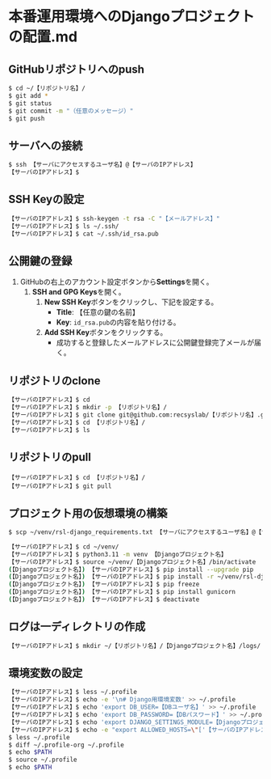 # 本番運用環境へのDjangoプロジェクトの配置.md

## GitHubリポジトリへのpush
```bash
$ cd ~/【リポジトリ名】/
$ git add *
$ git status
$ git commit -m "（任意のメッセージ）"
$ git push
```

## サーバへの接続
```bash
$ ssh 【サーバにアクセスするユーザ名】@【サーバのIPアドレス】
【サーバのIPアドレス】$
```

## SSH Keyの設定
```bash
【サーバのIPアドレス】$ ssh-keygen -t rsa -C "【メールアドレス】"
【サーバのIPアドレス】$ ls ~/.ssh/
【サーバのIPアドレス】$ cat ~/.ssh/id_rsa.pub
```

## 公開鍵の登録
1. GitHubの右上のアカウント設定ボタンから**Settings**を開く。
   1. **SSH and GPG Keys**を開く。
      1. **New SSH Key**ボタンをクリックし、下記を設定する。
         - **Title**: 【任意の鍵の名前】
         - **Key**: `id_rsa.pub`の内容を貼り付ける。
      2. **Add SSH Key**ボタンをクリックする。
         - 成功すると登録したメールアドレスに公開鍵登録完了メールが届く。

## リポジトリのclone
```bash
【サーバのIPアドレス】$ cd
【サーバのIPアドレス】$ mkdir -p 【リポジトリ名】/
【サーバのIPアドレス】$ git clone git@github.com:recsyslab/【リポジトリ名】.git
【サーバのIPアドレス】$ cd 【リポジトリ名】/
【サーバのIPアドレス】$ ls
```

## リポジトリのpull
```bahs
【サーバのIPアドレス】$ cd 【リポジトリ名】/
【サーバのIPアドレス】$ git pull
```

## プロジェクト用の仮想環境の構築
```bash
$ scp ~/venv/rsl-django_requirements.txt 【サーバにアクセスするユーザ名】@【サーバのIPアドレス】:/home/rsl/venv/
```

```bash
【サーバのIPアドレス】$ cd ~/venv/
【サーバのIPアドレス】$ python3.11 -m venv 【Djangoプロジェクト名】
【サーバのIPアドレス】$ source ~/venv/【Djangoプロジェクト名】/bin/activate
(【Djangoプロジェクト名】) 【サーバのIPアドレス】$ pip install --upgrade pip
(【Djangoプロジェクト名】) 【サーバのIPアドレス】$ pip install -r ~/venv/rsl-django_requirements.txt
(【Djangoプロジェクト名】) 【サーバのIPアドレス】$ pip freeze
(【Djangoプロジェクト名】) 【サーバのIPアドレス】$ pip install gunicorn
(【Djangoプロジェクト名】) 【サーバのIPアドレス】$ deactivate
```

## ログは一ディレクトリの作成
```bash
【サーバのIPアドレス】$ mkdir ~/【リポジトリ名】/【Djangoプロジェクト名】/logs/
```

## 環境変数の設定
```bash
【サーバのIPアドレス】$ less ~/.profile
【サーバのIPアドレス】$ echo -e '\n# Django用環境変数' >> ~/.profile
【サーバのIPアドレス】$ echo 'export DB_USER=【DBユーザ名】' >> ~/.profile
【サーバのIPアドレス】$ echo 'export DB_PASSWORD=【DBパスワード】' >> ~/.profile
【サーバのIPアドレス】$ echo 'export DJANGO_SETTINGS_MODULE=【Djangoプロジェクト名】.settings' >> ~/.profile
【サーバのIPアドレス】$ echo -e "export ALLOWED_HOSTS=\"['【サーバのIPアドレス】', '【サーバのIPアドレス】', 'localhost', '127.0.0.1']\"" >> ~/.profile
$ less ~/.profile
$ diff ~/.profile-org ~/.profile
$ echo $PATH
$ source ~/.profile
$ echo $PATH
